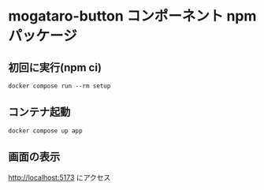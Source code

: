 # mogataro-button コンポーネント npm パッケージ

## 初回に実行(npm ci)

`docker compose run --rm setup`

## コンテナ起動

`docker compose up app`

## 画面の表示

<http://localhost:5173> にアクセス
